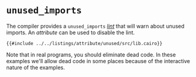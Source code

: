# `unused_imports`

The compiler provides a `unused_imports`
[_lint_][lint] that will warn
about unused imports. An _attribute_ can be used to disable the lint.

```cairo,editable
{{#include ../../listings/attribute/unused/src/lib.cairo}}
```

Note that in real programs, you should eliminate dead code. In these examples
we'll allow dead code in some places because of the interactive nature of the
examples.

[lint]: https://en.wikipedia.org/wiki/Lint_%28software%29
